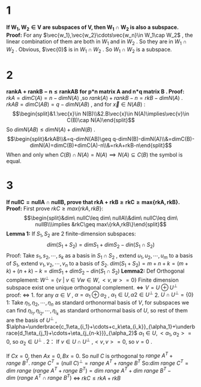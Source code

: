 # 1
**If $\mathbf{W_1,W_2\in V}$ are subspaces of $\mathbf{V}$, then $\mathbf{W_1\cap W_2}$ is also a subspace.** 
**Proof:** 
    For any $\vec{w_1},\vec{w_2}\cdots\vec{w_n}\in W_1\cap W_2$ , the linear combination of them are both in $W_1$ and in $W_2$ . So they are in $W_1\cap W_2$ .
    Obvious, $\vec{0}$ is in $W_1\cap W_2$ .
    So $W_1\cap W_2$ is a subspace.

# 2
$\mathbf{rankA+rank{B}-n\leq rankAB}$ **for p\*n matrix $\mathbf{A}$ and n\*q matrix $\mathbf{B}$ .
Proof:** 
    $rkA=dimC(A)=n-dimN(A)$ ,so $rank(A)+rank{B}-n=rkB-dimN(A)$ .
    $rkAB=dimC(AB)=q-dimN(AB)$ , and for $\vec{x}\in N(AB)$ :$$\begin{split}&1.\vec{x}\in N(B)\\&2.B\vec{x}\in N(A)\implies\vec{v}\in C(B)\cap N(A)\end{split}$$
    So $dimN(AB)\leq dimN(A)+dimN(B)$ .
    $$\begin{split}&rkAB\\&=q-dimN(AB)\geq q-dimN(B)-dimN(A)\\&=dimC(B)-dimN(A)=dimC(B)+dimC(A)-n\\&=rkA+rkB-n\end{split}$$ 
    When and only when $C(B)\cap N(A)=N(A)\implies N(A)\subseteq C(B)$ the symbol is equal. 

# 3
**If $\mathbf{nullC=nullA\cap nullB}$, prove that $\mathbf{rkA+rkB\geq rkC\geq max\{rkA,rkB\}}$.**
**Proof:** 
First prove $rkC\geq max\{rkA,rkB\}$:$$\begin{split}&dim\ nullC\leq dim\ nullA\\&dim\ nullC\leq dim\ nullB\\\implies &rkC\geq max\{rkA,rkB\}\end{split}$$**Lemma 1:**
If $S_1,S_2$ are 2 finite-dimension subspaces:$$dim(S_1+S_2)=dimS_1+dimS_2-din(S_1\cap S_2)$$
Proof: Take $s_1,s_2,\cdots ,s_k$ as a basis in $S_1\cap S_2$ , extend $u_1,u_2,\cdots ,u_m$ to a basis of $S_1$, extend $v_1,v_2,\cdots ,v_n$ to a basis of $S_2$.
$dim(S_1+S_2)=m+n+k=(m+k)+(n+k)-k=dimS_1+dimS_2-din(S_1\cap S_2)$ 
**Lemma2:**
Def Orthogonal complement: $W^{\bot}=\{v\ |\ v\in V w\in W, <v,w>=0\}$ 
Finite dimension subspace exist one unique orthogonal complement.$\iff V=U\oplus U^{\bot}$  
proof:
$\iff$ 1. for any $\alpha \in V$ , $\alpha =\alpha_1 \oplus \alpha_2$ , $\alpha_1 \in U ,\alpha 2 \in U^{\bot}$ 
      2. $U\cap U^{\bot}=\{0\}$ 
1: Take $\eta_1,\eta_2,\cdots,\eta_n$ as standard orthonormal basis of $V$, for subspaces we can find $\eta_{i_1},\eta_{i_2},\cdots,\eta_{i_k}$ as standard orthonormal basis of $U$, so rest of them are the basis of $U^{\bot}$ ,
$\alpha=\underbrace{c_1\eta_{i_1}+\cdots+c_k\eta_{i_k}}_{\alpha_1}+\underbrace{d_1\eta_{j_1}+\cdots+\eta_{j_{n-k}}}_{\alpha_2}$  $\alpha_1\in U,<\alpha_1,\alpha_2>=0$, so $\alpha_2 \in U^{\bot}$ .
2： If $v\in U\cap U^{\bot}$ ,$<v,v>=0$, so $v=0$ .

If $Cx=0$, then $Ax=0,Bx=0$. So $null\ C$ is orthogonal to $range\ A^T+range\ B^T$.
$range\ C^T= (null \ C)^{\bot}= range\ A^T+range\ B^T$ 
So:$dim\ range\ C^T =dim\ range\ (range\ A^T+range\ B^T)=dim\ range\ A^T+dim\ range\ B^T -dim\ (range\ A^T\cap range\ B^T)$ $\iff$ $rkC\leq rkA+rkB$ 
